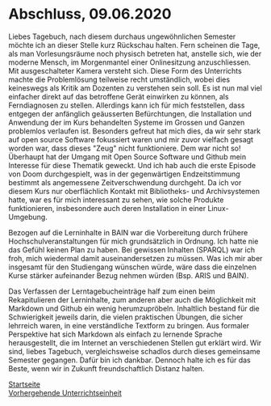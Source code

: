 # Abschluss, 09.06.2020

Liebes Tagebuch, nach diesem durchaus ungewöhnlichen Semester möchte ich an dieser Stelle kurz Rückschau halten. Fern scheinen die Tage, als man Vorlesungsräume noch physisch betreten hat, anstelle sich, wie der moderne Mensch, im Morgenmantel einer Onlinesitzung anzuschliessen. Mit ausgeschalteter Kamera versteht sich. Diese Form des Unterrichts machte die Problemlösung teilweise recht umständlich, wobei dies keineswegs als Kritik am Dozenten zu verstehen sein soll. Es ist nun mal viel einfacher direkt auf das betroffene Gerät einwirken zu können, als Ferndiagnosen zu stellen. Allerdings kann ich für mich feststellen, dass entgegen der anfänglich geäusserten Befürchtungen, die Installation und Anwendung der im Kurs behandelten Systeme im Grossen und Ganzen problemlos verlaufen ist. Besonders gefreut hat mich dies, da wir sehr stark auf open source Software fokussiert waren und mir zuvor vielfach gesagt worden war, dass dieses "Zeug" nicht funktioniere. Dem war nicht so! Überhaupt hat der Umgang mit Open Source Software und Github mein Interesse für diese Thematik geweckt. Und ich hab auch die erste Episode von Doom durchgespielt, was in der gegenwärtigen Endzeitstimmung bestimmt als angemessene Zeitverschwendung durchgeht. Da ich vor diesem Kurs nur oberflächlich Kontakt mit Bibliotheks- und Archivsystemen hatte, war es für mich interessant zu sehen, wie solche Produkte funktionieren, insbesondere auch deren Installation in einer Linux-Umgebung.  

Bezogen auf die Lerninhalte in BAIN war die Vorbereitung durch frühere Hochschulveranstaltungen für mich grundsätzlich in Ordnung. Ich hatte nie das Gefühl keinen Plan zu haben. Bei gewissen Inhalten (SPARQL) war ich froh, mich wiedermal damit auseinandersetzen zu müssen. Was ich mir aber insgesamt für den Studiengang wünschen würde, wäre dass die einzelnen Kurse stärker aufeinander Bezug nehmen würden (Bsp. ARIS und BAIN).  

Das Verfassen der Lerntagebucheinträge half zum einen beim Rekapitulieren der Lerninhalte, zum anderen aber auch die Möglichkeit mit Markdown und Github ein wenig herumzupröbeln. Inhaltlich bestand für die Schwierigkeit jeweils darin, die vielen praktischen Übungen, die sicher lehrreich waren, in eine verständliche Textform zu bringen. Aus formaler Perspektive hat sich Markdown als einfach zu lernende Sprache herausgestellt, die im Internet an verschiedenen Stellen gut erklärt wird. 
Wir sind, liebes Tagebuch, vergleichsweise schadlos durch dieses gemeinsame Semester gegangen. Dafür bin ich dankbar. Dennoch halte ich es für das Beste, wenn wir in Zukunft freundschaftlich Distanz halten.

[Startseite](https://michaelmathys.github.io/BAIN/Lerntagebuch)  
[Vorhergehende Unterrichtseinheit](https://michaelmathys.github.io/BAIN/06062020)  
